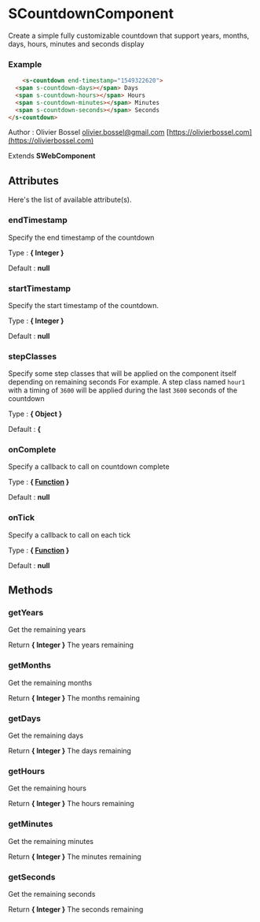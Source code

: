 # SCountdownComponent

Create a simple fully customizable countdown that support years, months, days, hours, minutes and seconds display


### Example
```html
	<s-countdown end-timestamp="1549322620">
  <span s-countdown-days></span> Days
  <span s-countdown-hours></span> Hours
  <span s-countdown-minutes></span> Minutes
  <span s-countdown-seconds></span> Seconds
</s-countdown>
```
Author : Olivier Bossel [olivier.bossel@gmail.com](mailto:olivier.bossel@gmail.com) [https://olivierbossel.com](https://olivierbossel.com)

Extends **SWebComponent**




## Attributes

Here's the list of available attribute(s).

### endTimestamp

Specify the end timestamp of the countdown

Type : **{ Integer }**

Default : **null**


### startTimestamp

Specify the start timestamp of the countdown.

Type : **{ Integer }**

Default : **null**


### stepClasses

Specify some step classes that will be applied on the component itself depending on remaining seconds
For example. A step class named `hour1` with a timing of `3600` will be applied during the last `3600` seconds of the countdown

Type : **{ Object<Integer> }**

Default : **{**


### onComplete

Specify a callback to call on countdown complete

Type : **{ [Function](https://developer.mozilla.org/fr/docs/Web/JavaScript/Reference/Objets_globaux/Function) }**

Default : **null**


### onTick

Specify a callback to call on each tick

Type : **{ [Function](https://developer.mozilla.org/fr/docs/Web/JavaScript/Reference/Objets_globaux/Function) }**

Default : **null**




## Methods


### getYears

Get the remaining years

Return **{ Integer }** The years remaining


### getMonths

Get the remaining months

Return **{ Integer }** The months remaining


### getDays

Get the remaining days

Return **{ Integer }** The days remaining


### getHours

Get the remaining hours

Return **{ Integer }** The hours remaining


### getMinutes

Get the remaining minutes

Return **{ Integer }** The minutes remaining


### getSeconds

Get the remaining seconds

Return **{ Integer }** The seconds remaining